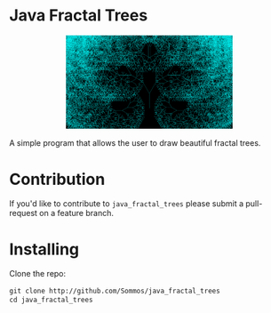 # Java Fractal Trees

<p align="center">
    <img src="recursive_tree_0.png" width="300" />
</p>

A simple program that allows the user to draw beautiful fractal trees.

# Contribution

If you'd like to contribute to `java_fractal_trees` please submit a pull-request on a
feature branch.

# Installing

Clone the repo:

    git clone http://github.com/Sommos/java_fractal_trees
    cd java_fractal_trees
